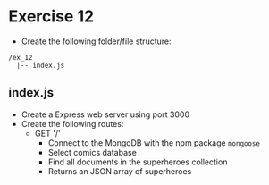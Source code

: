 # Exercise 12

- Create the following folder/file structure:

```
/ex_12
  |-- index.js
```

## index.js

- Create a Express web server using port 3000
- Create the following routes:
  - GET '/'
    - Connect to the MongoDB with the npm package `mongoose`
    - Select comics database
    - Find all documents in the superheroes collection
    - Returns an JSON array of superheroes
